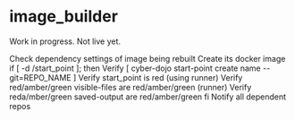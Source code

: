 # image_builder

Work in progress. Not live yet.

Check dependency settings of image being rebuilt
Create its docker image
if [ -d /start_point ]; then
   Verify [ cyber-dojo start-point create name --git=REPO_NAME ]
   Verify start_point is red (using runner)
   Verify red/amber/green visible-files are red/amber/green (runner)
   Verify reda/mber/green saved-output are red/amber/green
fi
Notify all dependent repos
